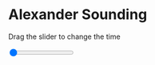 <h1>Alexander Sounding</h1>
<p>Drag the slider to change the time</p>

<div class="slidecontainer">
<input oninput='setImage(this)' class="slider" type="range" min="0" max="6" value="0" step="1" />
<img id='img'/>
</div>

<script>
var img = document.getElementById('img');
var img_array = ['/assets/images/skwt/skd_alx_wrfout_d01_2020-06-02_12:00:00.png',
'/assets/images/skwt/skd_alx_wrfout_d01_2020-06-02_18:00:00.png',
'/assets/images/skwt/skd_alx_wrfout_d01_2020-06-03_00:00:00.png',
'/assets/images/skwt/skd_alx_wrfout_d01_2020-06-03_06:00:00.png',
'/assets/images/skwt/skd_alx_wrfout_d01_2020-06-03_12:00:00.png',
'/assets/images/skwt/skd_alx_wrfout_d01_2020-06-03_18:00:00.png',];
function setImage(obj)
{
        var value = obj.value;
        img.src = img_array[value];

}
</script>
